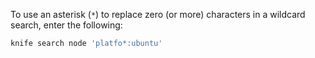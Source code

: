 To use an asterisk (`*`) to replace zero (or more) characters in a
wildcard search, enter the following:

```bash
knife search node 'platfo*:ubuntu'
```
